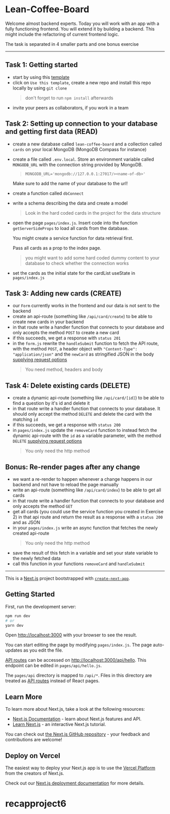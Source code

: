# Lean-Coffee-Board

Welcome almost backend experts. Today you will work with an app with a fully functioning frontend. You will extend it by building a backend. This might include the refactoring of current frontend logic.

The task is separated in 4 smaller parts and one bonus exercise

---

## Task 1: Getting started

- start by using this [template](https://github.com/neuefische/lean-coffee-board-nextjs-template)
- click on `Use this template`, create a new repo and install this repo locally by using `git clone`
  > don't forget to run `npm install` afterwards
- invite your peers as collaborators, if you work in a team

## Task 2: Setting up connection to your database and getting first data (READ)

- create a new database called `lean-coffee-board` and a collection called `cards` on your local MongoDB (MongoDB Compass for instance)
- create a file called `.env.local`. Store an environment variable called `MONGODB_URL` with the connection string provided by MongoDB.

  > ```
  > MONGODB_URL='mongodb://127.0.0.1:27017/><name-of-db>'
  > ```

  Make sure to add the name of your database to the url!

- create a function called `dbConnect`
- write a schema describing the data and create a model
  > Look in the hard coded cards in the project for the data structure
- open the page `pages/index.js`. Insert code into the function `getServerSideProps` to load all cards from the database.

  You might create a service function for data retrieval first.

  Pass all cards as a prop to the index page.

  > you might want to add some hard coded dummy content to your database to check whether the connection works

- set the cards as the initial state for the cardList useState in `pages/index.js`

## Task 3: Adding new cards (CREATE)

- our `Form` currently works in the frontend and our data is not sent to the backend
- create an api-route (something like `/api/card/create`) to be able to create new cards in your backend
- in that route write a handler function that connects to your database and only accepts the method `POST` to create a new card
- if this succeeds, we get a response with `status 201`
- in the `form.js` rewrite the `handleSubmit` function to fetch the API route, with the method `POST`, a header object with `"Content-Type": "application/json"` and the `newCard` as stringified JSON in the body
  [supplying request options](https://developer.mozilla.org/en-US/docs/Web/API/Fetch_API/Using_Fetch#supplying_request_options)
  > You need method, headers and body

## Task 4: Delete existing cards (DELETE)

- create a dynamic api-route (something like `/api/card/[id]`) to be able to find a question by it's id and delete it
- in that route write a handler function that connects to your database. It should only accept the method `DELETE` and delete the card with the matching `id`
- if this succeeds, we get a response with `status 200`
- in `pages/index.js` update the `removeCard` function to instead fetch the dynamic api-route with the `id` as a variable parameter, with the method `DELETE`
  [supplying request options](https://developer.mozilla.org/en-US/docs/Web/API/Fetch_API/Using_Fetch#supplying_request_options)
  > You only need the http method

## Bonus: Re-render pages after any change

- we want a re-render to happen whenever a change happens in our backend and not have to reload the page manually
- write an api-route (something like `/api/card/index`) to be able to get all cards
- in that route write a handler function that connects to your database and only accepts the method `GET`
- get all cards (you could use the service function you created in Exercise 2) in that api route and return the result as a response with a `status 200` and as JSON
- in your `pages/index.js` write an async function that fetches the newly created api-route
  > You only need the http method
- save the result of this fetch in a variable and set your state variable to the newly fetched data
- call this function in your functions `removeCard` and `handleSubmit`

  
  
-------

This is a [Next.js](https://nextjs.org/) project bootstrapped with [`create-next-app`](https://github.com/vercel/next.js/tree/canary/packages/create-next-app).

## Getting Started

First, run the development server:

```bash
npm run dev
# or
yarn dev
```

Open [http://localhost:3000](http://localhost:3000) with your browser to see the result.

You can start editing the page by modifying `pages/index.js`. The page auto-updates as you edit the file.

[API routes](https://nextjs.org/docs/api-routes/introduction) can be accessed on [http://localhost:3000/api/hello](http://localhost:3000/api/hello). This endpoint can be edited in `pages/api/hello.js`.

The `pages/api` directory is mapped to `/api/*`. Files in this directory are treated as [API routes](https://nextjs.org/docs/api-routes/introduction) instead of React pages.

## Learn More

To learn more about Next.js, take a look at the following resources:

- [Next.js Documentation](https://nextjs.org/docs) - learn about Next.js features and API.
- [Learn Next.js](https://nextjs.org/learn) - an interactive Next.js tutorial.

You can check out [the Next.js GitHub repository](https://github.com/vercel/next.js/) - your feedback and contributions are welcome!

## Deploy on Vercel

The easiest way to deploy your Next.js app is to use the [Vercel Platform](https://vercel.com/new?utm_medium=default-template&filter=next.js&utm_source=create-next-app&utm_campaign=create-next-app-readme) from the creators of Next.js.

Check out our [Next.js deployment documentation](https://nextjs.org/docs/deployment) for more details.
# recapproject6
